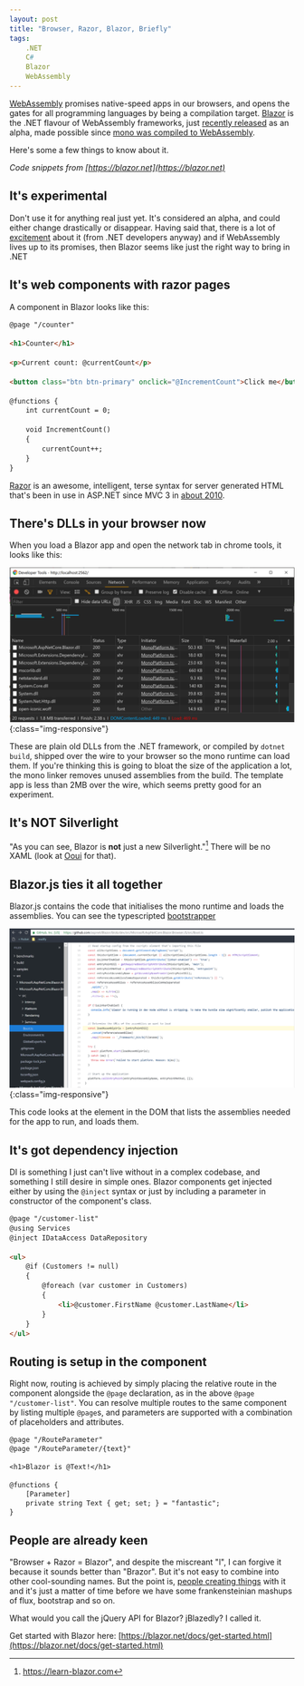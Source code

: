 ```yaml
---
layout: post
title: "Browser, Razor, Blazor, Briefly"
tags:
    .NET
    C#
    Blazor
    WebAssembly
---
```

[WebAssembly](https://webassembly.org/) promises native-speed apps in our browsers, and opens the gates for all programming languages by being a compilation target. [Blazor](https://blazor.net/) is the .NET flavour of WebAssembly frameworks, just [recently released](https://blogs.msdn.microsoft.com/webdev/2018/03/22/get-started-building-net-web-apps-in-the-browser-with-blazor/) as an alpha, made possible since [mono was compiled to WebAssembly](http://www.mono-project.com/news/2017/08/09/hello-webassembly/). 

Here's some a few things to know about it. 

*Code snippets from [https://blazor.net](https://blazor.net)* 

## It's experimental
Don't use it for anything real just yet. It's considered an alpha, and could either change drastically or disappear. Having said that, there is a lot of [excitement](https://blogs.msdn.microsoft.com/webdev/2018/03/22/get-started-building-net-web-apps-in-the-browser-with-blazor/) about it (from .NET developers anyway) and if WebAssembly lives up to its promises, then Blazor seems like just the right way to bring in .NET

## It's web components with razor pages
A component in Blazor looks like this: 

~~~ html
@page "/counter"

<h1>Counter</h1>

<p>Current count: @currentCount</p>

<button class="btn btn-primary" onclick="@IncrementCount">Click me</button>

@functions {
    int currentCount = 0;

    void IncrementCount()
    {
        currentCount++;
    }
}
~~~

[Razor](https://docs.microsoft.com/en-gb/aspnet/core/mvc/views/razor?view=aspnetcore-2.0) is an awesome, intelligent, terse syntax for server generated HTML that's been in use in ASP.NET since MVC 3 in [about 2010](https://weblogs.asp.net/scottgu/introducing-razor). 

## There's DLLs in your browser now
When you load a Blazor app and open the network tab in chrome tools, it looks like this: 

![DLLs in your browser](/images/dll-in-browser.png){:class="img-responsive"}
  
These are plain old DLLs from the .NET framework, or compiled by `dotnet build`, shipped over the wire to your browser so the mono runtime can load them. If you're thinking this is going to bloat the size of the application a lot, the mono linker removes unused assemblies from the build. The template app is less than 2MB over the wire, which seems pretty good for an experiment. 


## It's NOT Silverlight
"As you can see, Blazor is **not** just a new Silverlight."[^1] There will be no XAML (look at [Ooui](https://github.com/praeclarum/Ooui) for that). 

## Blazor.js ties it all together
Blazor.js contains the code that initialises the mono runtime and loads the assemblies. You can see the typescripted [bootstrapper](https://github.com/aspnet/Blazor/blob/dev/src/Microsoft.AspNetCore.Blazor.Browser.JS/src/Boot.ts)

![blazor.js code](/images/blazorjsbootstrap.PNG){:class="img-responsive"}

 This code looks at the element in the DOM that lists the assemblies needed for the app to run, and loads them. 

## It's got dependency injection
DI is something I just can't live without in a complex codebase, and something I still desire in simple ones. Blazor components get injected either by using the `@inject` syntax or just by including a parameter in constructor of the component's class. 

~~~ html
@page "/customer-list"
@using Services
@inject IDataAccess DataRepository

<ul>
    @if (Customers != null)
    {
        @foreach (var customer in Customers)
        {
            <li>@customer.FirstName @customer.LastName</li>
        }
    }
</ul>
~~~

## Routing is setup in the component
Right now, routing is achieved by simply placing the relative route in the component alongside the `@page` declaration, as in the above `@page "/customer-list"`. You can resolve multiple routes to the same component by listing multiple `@page`s, and parameters are supported with a combination of placeholders and attributes. 

~~~
@page "/RouteParameter"
@page "/RouteParameter/{text}"

<h1>Blazor is @Text!</h1>

@functions {
    [Parameter]
    private string Text { get; set; } = "fantastic";
}
~~~

## People are already keen
"Browser + Razor = Blazor", and despite the miscreant "l", I can forgive it because it sounds better than "Brazor". But it's not easy to combine into other cool-sounding names. But the point is, [people creating things](https://github.com/search?utf8=%E2%9C%93&q=blazor&type=) with it and it's just a matter  of time before we have some frankensteinian mashups of flux, bootstrap and so on. 

What would you call the jQuery API for Blazor? jBlazedly? I called  it. 

Get started with Blazor here: [https://blazor.net/docs/get-started.html](https://blazor.net/docs/get-started.html)

[^1]: https://learn-blazor.com
